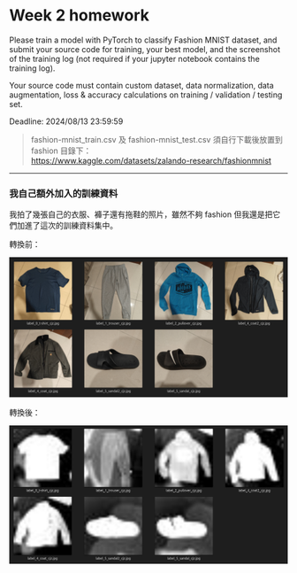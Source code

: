 # Week 2 homework
Please train a model with PyTorch to classify Fashion MNIST dataset, and submit your source code for training, your best model, and the screenshot of the training log (not required if your jupyter notebook contains the training log).

Your source code must contain custom dataset, data normalization, data augmentation, loss & accuracy calculations on training / validation / testing set.
  
Deadline: 2024/08/13 23:59:59

>fashion-mnist_train.csv 及 fashion-mnist_test.csv 須自行下載後放置到 fashion 目錄下：  
https://www.kaggle.com/datasets/zalando-research/fashionmnist

---

### 我自己額外加入的訓練資料

我拍了幾張自己的衣服、褲子還有拖鞋的照片，雖然不夠 fashion 但我還是把它們加進了這次的訓練資料集中。

轉換前：

<img src="./showcase/before.png" alt="before" width="550px"/>

轉換後：

<img src="./showcase/after.png" alt="after" width="550px"/>
